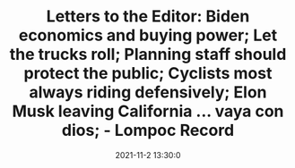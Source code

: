 ---
"title": "Letters to the Editor: Biden economics and buying power; Let the trucks roll; Planning staff should protect the public; Cyclists most always riding defensively; Elon Musk leaving California ... vaya con dios; - Lompoc Record"
"date": "2021-11-2 13:30:0"
"feed_name": "GOOGLENEWSDRILLING"
"feed_website": "https://news.google.com/search?q=drilling%2Bincident&hl=en-US&gl=US&ceid=US:en"
"feed_rss": "https://news.google.com/rss/search?q=drilling%2Bincident&hl=en-US&gl=US&ceid=US:en"
"link": "https://lompocrecord.com/opinion/letters/letters-to-the-editor-biden-economics-and-buying-power-let-the-trucks-roll-planning-staff/article_e29b9afa-a04a-591f-a299-a1b09495bbeb.html"
"source": "{'href': 'https://lompocrecord.com', 'title': 'Lompoc Record'}"
"file": "_posts/2021-1-1-05a226648301e77c59c188b5e65258a68d09a7a3.md"
"accident": "0"
"drilling": "0"
"dead": "0"
"injured": "0"
"arrested": "0"
"place": "unknown place"
"where": "unknown site"
"causes": "unknown"
"place_uri": "unknown place"
---